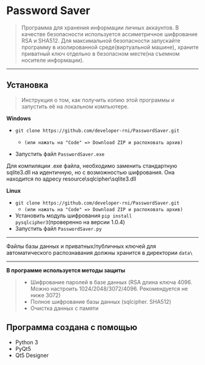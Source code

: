 # Password Saver
> Программа для хранения информации личных аккаунтов. В качестве безопасности используется ассиметричное шифрование RSA и SHA512.
> Для максимальной безопасности запускайте программу в изолированной среде(виртуальной машине), храните приватный ключ 
> отдельно в безопасном месте(на съемном носителе информации).
___
## Установка
> Инструкция о том, как получить копию этой программы и запустить её на локальном компьютере. 

**Windows**

- `git clone https://github.com/developer-rni/PasswordSaver.git`
  - `(или нажать на "Code" => Download ZIP и распоковать архив)`

- Запустить файл `PasswordSaver.exe`
  
Для компиляции .exe файла, необходимо заменить стандартную sqlite3.dll на идентичную, но с возможностью шифрования. 
Она находится по адресу resource\sqlcipher\sqlite3.dll

**Linux**

- `git clone https://github.com/developer-rni/PasswordSaver.git`
  - `(или нажать на "Code" => Download ZIP и распоковать архив)`
- Установить модуль шифрования `pip install pysqlcipher3`(проверенно на версии 1.0.4)
- Запустить файл `PasswordSaver.py`
___
Файлы базы данных и приватных/публичных ключей для автоматического распознавания должны хранится в директории `data\ `
___
**В программе используется методы защиты**
> - Шифрование паролей в базе данных (RSA длина ключа 4096. Можно настроить 1024/2048/3072/4096. Рекомендуется не ниже 3072)
> - Полное шифрование базы данных (sqlcipher. SHA512)
> - Очистка данных с памяти


## Программа создана с помощью

- Python 3
- PyQt5
- Qt5 Designer